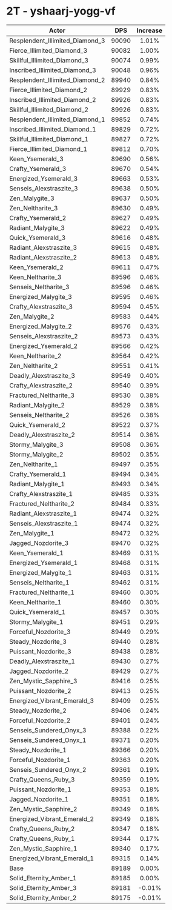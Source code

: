# 2T - yshaarj-yogg-vf
| Actor | DPS | Increase |
|---|:---:|:---:|
|Resplendent_Illimited_Diamond_3|90090|1.01%|
|Fierce_Illimited_Diamond_3|90082|1.00%|
|Skillful_Illimited_Diamond_3|90074|0.99%|
|Inscribed_Illimited_Diamond_3|90048|0.96%|
|Resplendent_Illimited_Diamond_2|89940|0.84%|
|Fierce_Illimited_Diamond_2|89929|0.83%|
|Inscribed_Illimited_Diamond_2|89926|0.83%|
|Skillful_Illimited_Diamond_2|89926|0.83%|
|Resplendent_Illimited_Diamond_1|89852|0.74%|
|Inscribed_Illimited_Diamond_1|89829|0.72%|
|Skillful_Illimited_Diamond_1|89827|0.72%|
|Fierce_Illimited_Diamond_1|89812|0.70%|
|Keen_Ysemerald_3|89690|0.56%|
|Crafty_Ysemerald_3|89670|0.54%|
|Energized_Ysemerald_3|89663|0.53%|
|Senseis_Alexstraszite_3|89638|0.50%|
|Zen_Malygite_3|89637|0.50%|
|Zen_Neltharite_3|89630|0.49%|
|Crafty_Ysemerald_2|89627|0.49%|
|Radiant_Malygite_3|89622|0.49%|
|Quick_Ysemerald_3|89616|0.48%|
|Radiant_Alexstraszite_3|89615|0.48%|
|Radiant_Alexstraszite_2|89613|0.48%|
|Keen_Ysemerald_2|89611|0.47%|
|Keen_Neltharite_3|89596|0.46%|
|Senseis_Neltharite_3|89596|0.46%|
|Energized_Malygite_3|89595|0.46%|
|Crafty_Alexstraszite_3|89594|0.45%|
|Zen_Malygite_2|89583|0.44%|
|Energized_Malygite_2|89576|0.43%|
|Senseis_Alexstraszite_2|89573|0.43%|
|Energized_Ysemerald_2|89566|0.42%|
|Keen_Neltharite_2|89564|0.42%|
|Zen_Neltharite_2|89551|0.41%|
|Deadly_Alexstraszite_3|89549|0.40%|
|Crafty_Alexstraszite_2|89540|0.39%|
|Fractured_Neltharite_3|89530|0.38%|
|Radiant_Malygite_2|89529|0.38%|
|Senseis_Neltharite_2|89526|0.38%|
|Quick_Ysemerald_2|89522|0.37%|
|Deadly_Alexstraszite_2|89514|0.36%|
|Stormy_Malygite_3|89508|0.36%|
|Stormy_Malygite_2|89502|0.35%|
|Zen_Neltharite_1|89497|0.35%|
|Crafty_Ysemerald_1|89494|0.34%|
|Radiant_Malygite_1|89493|0.34%|
|Crafty_Alexstraszite_1|89485|0.33%|
|Fractured_Neltharite_2|89484|0.33%|
|Radiant_Alexstraszite_1|89474|0.32%|
|Senseis_Alexstraszite_1|89474|0.32%|
|Zen_Malygite_1|89472|0.32%|
|Jagged_Nozdorite_3|89470|0.32%|
|Keen_Ysemerald_1|89469|0.31%|
|Energized_Ysemerald_1|89468|0.31%|
|Energized_Malygite_1|89463|0.31%|
|Senseis_Neltharite_1|89462|0.31%|
|Fractured_Neltharite_1|89460|0.30%|
|Keen_Neltharite_1|89460|0.30%|
|Quick_Ysemerald_1|89457|0.30%|
|Stormy_Malygite_1|89451|0.29%|
|Forceful_Nozdorite_3|89449|0.29%|
|Steady_Nozdorite_3|89440|0.28%|
|Puissant_Nozdorite_3|89438|0.28%|
|Deadly_Alexstraszite_1|89430|0.27%|
|Jagged_Nozdorite_2|89429|0.27%|
|Zen_Mystic_Sapphire_3|89416|0.25%|
|Puissant_Nozdorite_2|89413|0.25%|
|Energized_Vibrant_Emerald_3|89409|0.25%|
|Steady_Nozdorite_2|89406|0.24%|
|Forceful_Nozdorite_2|89401|0.24%|
|Senseis_Sundered_Onyx_3|89388|0.22%|
|Senseis_Sundered_Onyx_1|89371|0.20%|
|Steady_Nozdorite_1|89366|0.20%|
|Forceful_Nozdorite_1|89363|0.20%|
|Senseis_Sundered_Onyx_2|89361|0.19%|
|Crafty_Queens_Ruby_3|89359|0.19%|
|Puissant_Nozdorite_1|89353|0.18%|
|Jagged_Nozdorite_1|89351|0.18%|
|Zen_Mystic_Sapphire_2|89349|0.18%|
|Energized_Vibrant_Emerald_2|89349|0.18%|
|Crafty_Queens_Ruby_2|89347|0.18%|
|Crafty_Queens_Ruby_1|89344|0.17%|
|Zen_Mystic_Sapphire_1|89340|0.17%|
|Energized_Vibrant_Emerald_1|89315|0.14%|
|Base|89189|0.00%|
|Solid_Eternity_Amber_1|89185|0.00%|
|Solid_Eternity_Amber_3|89181|-0.01%|
|Solid_Eternity_Amber_2|89175|-0.01%|
